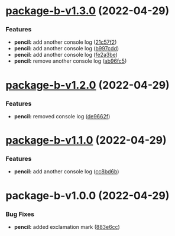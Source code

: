 # [package-b-v1.3.0](https://github.com/asos-albinotonnina/tech-develop-monorepo-versioning/compare/package-b-v1.2.0...package-b-v1.3.0) (2022-04-29)


### Features

* **pencil:** add another console log ([21c57f2](https://github.com/asos-albinotonnina/tech-develop-monorepo-versioning/commit/21c57f236b5e26972611f995ed46ecfbd21b3706))
* **pencil:** add another console log ([b997cdd](https://github.com/asos-albinotonnina/tech-develop-monorepo-versioning/commit/b997cdd8e12c8644b9f8dcb3606e7f5d322fc8cd))
* **pencil:** add another console log ([fe2a3be](https://github.com/asos-albinotonnina/tech-develop-monorepo-versioning/commit/fe2a3be7941b83b2ce9fbdb01ea8d20465b0cec9))
* **pencil:** remove another console log ([ab96fc5](https://github.com/asos-albinotonnina/tech-develop-monorepo-versioning/commit/ab96fc56a91cf7b755c0df01dc638027073bbc34))

# [package-b-v1.2.0](https://github.com/asos-albinotonnina/tech-develop-monorepo-versioning/compare/package-b-v1.1.0...package-b-v1.2.0) (2022-04-29)


### Features

* **pencil:** removed console log ([de9662f](https://github.com/asos-albinotonnina/tech-develop-monorepo-versioning/commit/de9662fc352a5368f5a961c6407a064ab3298a5a))

# [package-b-v1.1.0](https://github.com/asos-albinotonnina/tech-develop-monorepo-versioning/compare/package-b-v1.0.0...package-b-v1.1.0) (2022-04-29)


### Features

* **pencil:** add another console log ([cc8bd6b](https://github.com/asos-albinotonnina/tech-develop-monorepo-versioning/commit/cc8bd6beb6d38a388fbd5ca5bbefc1328ee80782))

# package-b-v1.0.0 (2022-04-29)


### Bug Fixes

* **pencil:** added exclamation mark ([883e6cc](https://github.com/asos-albinotonnina/tech-develop-monorepo-versioning/commit/883e6cc57830fccc856ea6e404288b49061b1f76))
